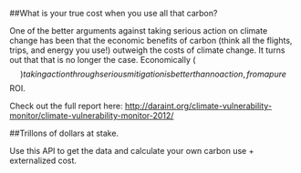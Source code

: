 ##What is your true cost when you use all that carbon? 

One of the better arguments against taking serious action on climate change has been that the economic benefits of carbon (think all the flights, trips, and energy you use!) outweigh the costs of climate change. It turns out that that is no longer the case. Economically ($$) taking action through serious mitigation is better than no action, from a pure $$ ROI. 

Check out the full report here: http://daraint.org/climate-vulnerability-monitor/climate-vulnerability-monitor-2012/

##Trillons of dollars at stake. 

Use this API to get the data and calculate your own carbon use + externalized cost. 


